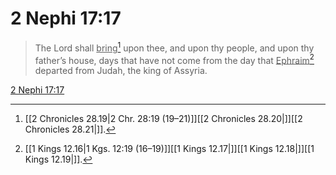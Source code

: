 # 2 Nephi 17:17

> The Lord shall <u>bring</u>[^a] upon thee, and upon thy people, and upon thy father’s house, days that have not come from the day that <u>Ephraim</u>[^b] departed from Judah, the king of Assyria.

[2 Nephi 17:17](https://www.churchofjesuschrist.org/study/scriptures/bofm/2-ne/17?lang=eng&id=p17#p17)


[^a]: [[2 Chronicles 28.19|2 Chr. 28:19 (19–21)]][[2 Chronicles 28.20|]][[2 Chronicles 28.21|]].  
[^b]: [[1 Kings 12.16|1 Kgs. 12:19 (16–19)]][[1 Kings 12.17|]][[1 Kings 12.18|]][[1 Kings 12.19|]].  
